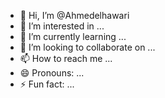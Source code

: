 - 👋 Hi, I’m @Ahmedelhawari
- 👀 I’m interested in ...
- 🌱 I’m currently learning ...
- 💞️ I’m looking to collaborate on ...
- 📫 How to reach me ...
- 😄 Pronouns: ...
- ⚡ Fun fact: ...

<!---
Ahmedelhawari/Ahmedelhawari is a ✨ special ✨ repository because its `README.md` (this file) appears on your GitHub profile.
You can click the Preview link to take a look at your changes.
--->
